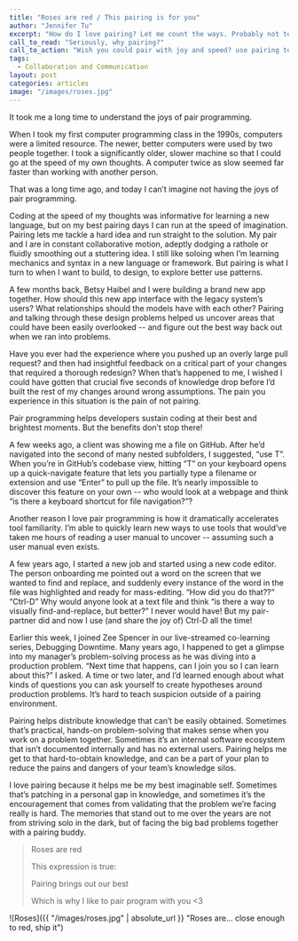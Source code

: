 ```yaml
---
title: "Roses are red / This pairing is for you"
author: "Jennifer Tu"
excerpt: "How do I love pairing? Let me count the ways. Probably not to the very depth and breadth and height my soul may reach, but hey pairing is still pretty cool."
call_to_read: "Seriously, why pairing?"
call_to_action: "Wish you could pair with joy and speed? use pairing to bring out the best in yourself? Get in touch, we can help."
tags:
  - Collaboration and Communication
layout: post
categories: articles
image: "/images/roses.jpg"
---
```


It took me a long time to understand the joys of pair programming.

When I took my first computer programming class in the 1990s, computers were a limited resource.  The newer, better computers were used by two people together.  I took a significantly older, slower machine so that I could go at the speed of my own thoughts.  A computer twice as slow seemed far faster than working with another person.

That was a long time ago, and today I can’t imagine not having the joys of pair programming.

Coding at the speed of my thoughts was informative for learning a new language, but on my best pairing days I can run at the speed of imagination.  Pairing lets me tackle a hard idea and run straight to the solution. My pair and I are in constant collaborative motion, adeptly dodging a rathole or fluidly smoothing out a stuttering idea.  I still like soloing when I’m learning mechanics and syntax in a new language or framework. But pairing is what I turn to when I want to build, to design, to explore better use patterns.

A few months back, Betsy Haibel and I were building a brand new app together.  How should this new app interface with the legacy system’s users? What relationships should the models have with each other?  Pairing and talking through these design problems helped us uncover areas that could have been easily overlooked -- and figure out the best way back out when we ran into problems.

Have you ever had the experience where you pushed up an overly large pull request? and then had insightful feedback on a critical part of your changes that required a thorough redesign?  When that’s happened to me, I wished I could have gotten that crucial five seconds of knowledge drop before I’d built the rest of my changes around wrong assumptions.  The pain you experience in this situation is the pain of not pairing.

Pair programming helps developers sustain coding at their best and brightest moments.  But the benefits don’t stop there!

A few weeks ago, a client was showing me a file on GitHub. After he’d navigated into the second of many nested subfolders, I suggested, “use T”.  When you’re in GitHub’s codebase view, hitting “T” on your keyboard opens up a quick-navigate feature that lets you partially type a filename or extension and use “Enter” to pull up the file.  It’s nearly impossible to discover this feature on your own -- who would look at a webpage and think “is there a keyboard shortcut for file navigation?”?

Another reason I love pair programming is how it dramatically accelerates tool familiarity.  I’m able to quickly learn new ways to use tools that would’ve taken me hours of reading a user manual to uncover -- assuming such a user manual even exists.

A few years ago, I started a new job and started using a new code editor.  The person onboarding me pointed out a word on the screen that we wanted to find and replace, and suddenly every instance of the word in the file was highlighted and ready for mass-editing.  “How did you do that??” “Ctrl-D”  Why would anyone look at a text file and think “is there a way to visually find-and-replace, but better?” I never would have! But my pair-partner did and now I use (and share the joy of) Ctrl-D all the time!

Earlier this week, I joined Zee Spencer in our live-streamed co-learning series, Debugging Downtime. Many years ago, I happened to get a glimpse into my manager’s problem-solving process as he was diving into a production problem.  “Next time that happens, can I join you so I can learn about this?” I asked.  A time or two later, and I’d learned enough about what kinds of questions you can ask yourself to create hypotheses around production problems.  It’s hard to teach suspicion outside of a pairing environment.

Pairing helps distribute knowledge that can’t be easily obtained.  Sometimes that’s practical, hands-on problem-solving that makes sense when you work on a problem together.  Sometimes it’s an internal software ecosystem that isn’t documented internally and has no external users.  Pairing helps me get to that hard-to-obtain knowledge, and can be a part of your plan to reduce the pains and dangers of your team’s knowledge silos.

I love pairing because it helps me be my best imaginable self.  Sometimes that’s patching in a personal gap in knowledge, and sometimes it’s the encouragement that comes from validating that the problem we’re facing really is hard.  The memories that stand out to me over the years are not from striving solo in the dark, but of facing the big bad problems together with a pairing buddy.

> Roses are red
>
> This expression is true:
>
> Pairing brings out our best
>
> Which is why I like to pair program with you <3

![Roses]({{ "/images/roses.jpg" | absolute_url }} "Roses are... close enough to red, ship it")
